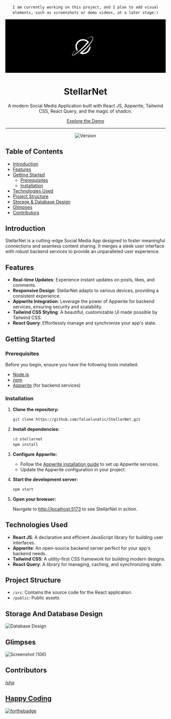 <div align="center">

  ` I am currently working on this project, and I plan to add visual elements, such as screenshots or demo videos, at a later stage:) `
  
  <img src="public/assets/images/logo for github readme.png" alt="StellarNet Logo">
  <h1>StellarNet</h1>
  <p>
    A modern Social Media Application built with React JS, Appwrite, Tailwind CSS, React Query, and the magic of shadcn.
  </p>
  <a href="https://github.com/falselunatic/stellarnet">Explore the Demo</a>
</div>

---

<p align="center">
  <img src="https://img.shields.io/badge/version-1.0.0-blue.svg" alt="Version">
<!--   <img src="https://img.shields.io/badge/license-MIT-green.svg" alt="License"> -->
</p>

## Table of Contents
- [Introduction](#introduction)
- [Features](#features)
- [Getting Started](#getting-started)
  - [Prerequisites](#prerequisites)
  - [Installation](#installation)
- [Technologies Used](#technologies-used)
- [Project Structure](#project-structure)
- [Storage & Database Design](#storage-and-database-design)
- [Glimpses](#glimpses)
- [Contributors](#contributors)

## Introduction

StellarNet is a cutting-edge Social Media App designed to foster meaningful connections and seamless content sharing. It merges a sleek user interface with robust backend services to provide an unparalleled user experience.

## Features

- **Real-time Updates**: Experience instant updates on posts, likes, and comments.
- **Responsive Design**: StellarNet adapts to various devices, providing a consistent experience.
- **Appwrite Integration**: Leverage the power of Appwrite for backend services, ensuring security and scalability.
- **Tailwind CSS Styling**: A beautiful, customizable UI made possible by Tailwind CSS.
- **React Query**: Effortlessly manage and synchronize your app's state.

## Getting Started

### Prerequisites

Before you begin, ensure you have the following tools installed:

- [Node.js](https://nodejs.org/)
- [npm](https://www.npmjs.com/)
- [Appwrite](https://appwrite.io/) (for backend services)

### Installation

1. **Clone the repository:**

    ```bash
    git clone https://github.com/falselunatic/StellarNet.git 
    ```

2. **Install dependencies:**

    ```bash
    cd stellarnet
    npm install
    ```

3. **Configure Appwrite:**

   - Follow the [Appwrite installation guide](https://appwrite.io/docs/installation) to set up Appwrite services.
   - Update the Appwrite configuration in your project.

4. **Start the development server:**

    ```bash
    npm start
    ```

5. **Open your browser:**

    Navigate to [http://localhost:5173](http://localhost:5173) to see StellarNet in action.

## Technologies Used

- **React JS**: A declarative and efficient JavaScript library for building user interfaces.
- **Appwrite**: An open-source backend server perfect for your app's backend needs.
- **Tailwind CSS**: A utility-first CSS framework for building modern designs.
- **React Query**: A library for managing, caching, and synchronizing state.

## Project Structure

- `/src`: Contains the source code for the React application.
- `/public`: Public assets.

## Storage And Database Design

<img width="1440" alt="Database Design" src="https://github.com/falselunatic/StellarNet/assets/97685305/8b5e6a99-42ef-4b6b-a0a7-d97c8dae6d45">

## Glimpses

![Screenshot (106)](https://github.com/falselunatic/StellarNet/assets/97685305/775a81c5-c793-483a-842e-a6c950c6fd9f)

## Contributors

<a href="https://github.com/falselunatic">
  <i> Isha </i><br/>

## Happy Coding

[![forthebadge](https://forthebadge.com/images/badges/built-with-love.svg)](https://forthebadge.com)

